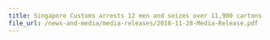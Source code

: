 ```yaml
---
title: Singapore Customs arrests 12 men and seizes over 11,900 cartons of duty-unpaid cigarettes from industrial premises in Tuas
file_url: /news-and-media/media-releases/2018-11-28-Media-Release.pdf
---
```

